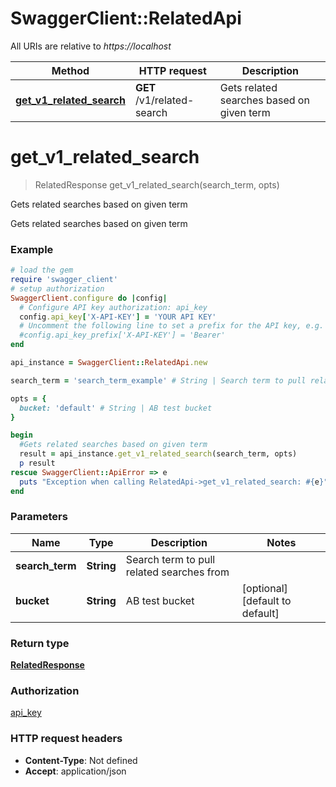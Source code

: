 # SwaggerClient::RelatedApi

All URIs are relative to *https://localhost*

Method | HTTP request | Description
------------- | ------------- | -------------
[**get_v1_related_search**](RelatedApi.md#get_v1_related_search) | **GET** /v1/related-search | Gets related searches based on given term


# **get_v1_related_search**
> RelatedResponse get_v1_related_search(search_term, opts)

Gets related searches based on given term

Gets related searches based on given term

### Example
```ruby
# load the gem
require 'swagger_client'
# setup authorization
SwaggerClient.configure do |config|
  # Configure API key authorization: api_key
  config.api_key['X-API-KEY'] = 'YOUR API KEY'
  # Uncomment the following line to set a prefix for the API key, e.g. 'Bearer' (defaults to nil)
  #config.api_key_prefix['X-API-KEY'] = 'Bearer'
end

api_instance = SwaggerClient::RelatedApi.new

search_term = 'search_term_example' # String | Search term to pull related searches from

opts = { 
  bucket: 'default' # String | AB test bucket
}

begin
  #Gets related searches based on given term
  result = api_instance.get_v1_related_search(search_term, opts)
  p result
rescue SwaggerClient::ApiError => e
  puts "Exception when calling RelatedApi->get_v1_related_search: #{e}"
end
```

### Parameters

Name | Type | Description  | Notes
------------- | ------------- | ------------- | -------------
 **search_term** | **String**| Search term to pull related searches from | 
 **bucket** | **String**| AB test bucket | [optional] [default to default]

### Return type

[**RelatedResponse**](RelatedResponse.md)

### Authorization

[api_key](../README.md#api_key)

### HTTP request headers

 - **Content-Type**: Not defined
 - **Accept**: application/json



